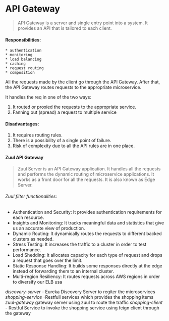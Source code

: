 # **API Gateway**
>  API Gateway is a server and single entry point into a system. It provides an API that is tailored to each client.

#### Responsibilities:
    * authentication
    * monitoring
    * load balancing
    * caching
    * request routing
    * composition
All the requests made by the client go through the API Gateway. After that, the API Gateway routes requests to the appropriate microservice.

It handles the req in one of the two ways:
1. It routed or proxied the requests to the appropriate service.
2. Fanning out (spread) a request to multiple service

#### Disadvantages:
1. It requires routing rules.
2. There is a possibility of a single point of failure.
3. Risk of complexity due to all the API rules are in one place.

#### **Zuul API Gateway**
> Zuul Server is an API Gateway application. It handles all the requests and performs the dynamic routing of microservice applications. It works as a front door for all the requests. It is also known as Edge Server.

###### Zuul filter functionalities:
* Authentication and Security: It provides authentication requirements for each resource.
* Insights and Monitoring: It tracks meaningful data and statistics that give us an accurate view of production.
* Dynamic Routing: It dynamically routes the requests to different backed clusters as needed.
* Stress Testing: It increases the traffic to a cluster in order to test performance.
* Load Shedding: It allocates capacity for each type of request and drops a request that goes over the limit.
* Static Response Handling: It builds some responses directly at the edge instead of forwarding them to an internal cluster.
* Multi-region Resiliency: It routes requests across AWS regions in order to diversify our ELB usa


_discovery-server_ - Eureka Discovery Server to regiter the microservices
_shopping-service_ -Restfull services which provides the shopping items
_zuul-gateway_ gateway server using zuul to route the  traffic
_shopping-client_ - Restful Service to invoke the shopping service using feign client through the gateway
